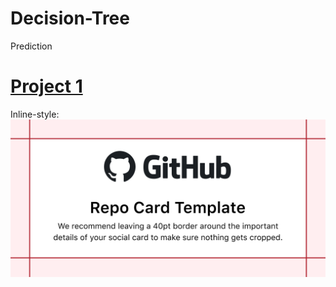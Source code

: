 # Decision-Tree

Prediction
# [Project 1](https://github.com/ayush10mehta/Decision-Tree/blob/main/Deployment2.ipynb)

Inline-style: 
![alt text](https://github.com/ayush10mehta/Decision-Tree/blob/main/repository-open-graph-template.png)
